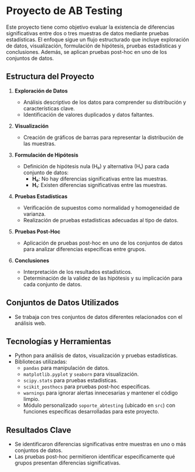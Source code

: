 # Proyecto de AB Testing

Este proyecto tiene como objetivo evaluar la existencia de diferencias significativas entre dos o tres muestras de datos mediante pruebas estadísticas. El enfoque sigue un flujo estructurado que incluye exploración de datos, visualización, formulación de hipótesis, pruebas estadísticas y conclusiones. Además, se aplican pruebas post-hoc en uno de los conjuntos de datos.

## Estructura del Proyecto

1. **Exploración de Datos**
   - Análisis descriptivo de los datos para comprender su distribución y características clave.
   - Identificación de valores duplicados y datos faltantes.

2. **Visualización**
   - Creación de gráficos de barras para representar la distribución de las muestras.

3. **Formulación de Hipótesis**
   - Definición de hipótesis nula (H₀) y alternativa (H₁) para cada conjunto de datos:
     - **H₀**: No hay diferencias significativas entre las muestras.
     - **H₁**: Existen diferencias significativas entre las muestras.

4. **Pruebas Estadísticas**
   - Verificación de supuestos como normalidad y homogeneidad de varianza.
   - Realización de pruebas estadísticas adecuadas al tipo de datos.

6. **Pruebas Post-Hoc**
   - Aplicación de pruebas post-hoc en uno de los conjuntos de datos para analizar diferencias específicas entre grupos.

7. **Conclusiones**
   - Interpretación de los resultados estadísticos.
   - Determinación de la validez de las hipótesis y su implicación para cada conjunto de datos.

## Conjuntos de Datos Utilizados
- Se trabaja con tres conjuntos de datos diferentes relacionados con el análisis web.

## Tecnologías y Herramientas
- Python para análisis de datos, visualización y pruebas estadísticas.
- Bibliotecas utilizadas:
  - `pandas` para manipulación de datos.
  - `matplotlib.pyplot` y `seaborn` para visualización.
  - `scipy.stats` para pruebas estadísticas.
  - `scikit_posthocs` para pruebas post-hoc específicas.
  - `warnings` para ignorar alertas innecesarias y mantener el código limpio.
  - Módulo personalizado `soporte_abtesting` (ubicado en `src`) con funciones específicas desarrolladas para este proyecto.

## Resultados Clave
- Se identificaron diferencias significativas entre muestras en uno o más conjuntos de datos.
- Las pruebas post-hoc permitieron identificar específicamente qué grupos presentan diferencias significativas.

